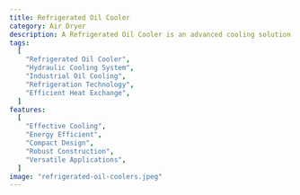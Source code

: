 ```yaml
---
title: Refrigerated Oil Cooler
category: Air Dryer
description: A Refrigerated Oil Cooler is an advanced cooling solution designed to reduce oil temperatures in hydraulic and lubrication systems using a refrigeration cycle. This unit effectively removes heat, enhancing system efficiency and prolonging equipment lifespan. With its compact design and robust construction, it’s ideal for various industrial applications, ensuring optimal performance under demanding conditions.
tags:
  [
    "Refrigerated Oil Cooler",
    "Hydraulic Cooling System",
    "Industrial Oil Cooling",
    "Refrigeration Technology",
    "Efficient Heat Exchange",
  ]
features:
  [
    "Effective Cooling",
    "Energy Efficient",
    "Compact Design",
    "Robust Construction",
    "Versatile Applications",
  ]
image: "refrigerated-oil-coolers.jpeg"
---
```


<!-- @format -->
